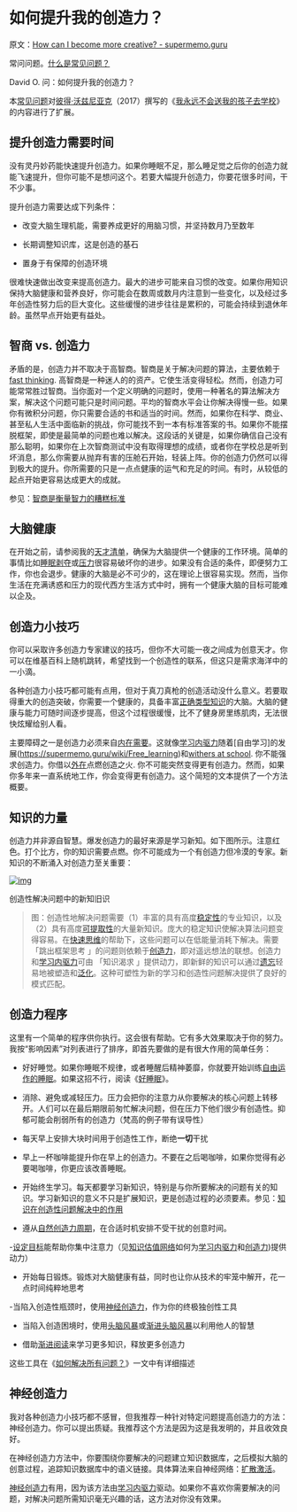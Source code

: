 # 如何提升我的创造力？

原文：[How can I become more creative? - supermemo.guru](https://supermemo.guru/wiki/How_can_I_become_more_creative%3F)

常问问题。[什么是常见问题？](https://supermemo.guru/wiki/What_are_FAQs%3F)

David O. 问：如何提升我的创造力？

本[常见问题](https://supermemo.guru/wiki/FAQs)对[彼得·沃兹尼亚克](https://supermemo.guru/wiki/Piotr_Wozniak)（2017）撰写的《[我永远不会送我的孩子去学校](https://supermemo.guru/wiki/Problem_of_Schooling)》的内容进行了扩展。

## 提升创造力需要时间

没有灵丹妙药能快速提升创造力。如果你睡眠不足，那么睡足觉之后你的创造力就能飞速提升，但你可能不是想问这个。若要大幅提升创造力，你要花很多时间，干不少事。

提升创造力需要达成下列条件：

- 改变大脑生理机能，需要养成更好的用脑习惯，并坚持数月乃至数年

- 长期调整知识库，这是创造的基石

- 置身于有保障的创造环境

很难快速做出改变来提高创造力。最大的进步可能来自习惯的改变。如果你用知识保持大脑健康和营养良好，你可能会在数周或数月内注意到一些变化，以及经过多年创造性努力后的巨大变化。这些缓慢的进步往往是累积的，可能会持续到退休年龄。虽然早点开始更有益处。

## 智商 vs. 创造力

矛盾的是，创造力并不取决于高智商。智商是关于解决问题的算法，主要依赖于[fast thinking](https://supermemo.guru/wiki/Fast_thinking). 高智商是一种迷人的的资产。它使生活变得轻松。然而，创造力可能常常胜过智商。当你面对一个定义明确的问题时，使用一种著名的算法解决方案，解决这个问题可能只是时间问题。平均的智商水平会让你解决得慢一些。如果你有微积分问题，你只需要合适的书和适当的时间。然而，如果你在科学、商业、甚至私人生活中面临新的挑战，你可能找不到一本有标准答案的书。如果你不能摆脱框架，即使是最简单的问题也难以解决。这段话的关键是，如果你确信自己没有那么聪明，如果你在上次智商测试中没有取得理想的成绩，或者你在学校总是听到坏消息，那么你需要从抛弃有害的压舱石开始，轻装上阵。你的创造力仍然可以得到极大的提升。你所需要的只是一点点健康的运气和充足的时间。有时，从较低的起点开始更容易达成更大的成就。

参见：[智商是衡量智力的糟糕标准](https://supermemo.guru/wiki/IQ_is_a_dismal_measure_of_intelligence)

## 大脑健康

在开始之前，请参阅我的[天才清单](https://supermemo.guru/wiki/Genius_checklist)，确保为大脑提供一个健康的工作环境。简单的事情比如[睡眠剥夺](https://supermemo.guru/wiki/Sleep_deprivation)或[压力](https://supermemo.guru/wiki/Stress)很容易破坏你的进步。如果没有合适的条件，即便努力工作，你也会退步。健康的大脑是必不可少的，这在理论上很容易实现。然而，当你生活在充满诱惑和压力的现代西方生活方式中时，拥有一个健康大脑的目标可能难以企及。

## 创造力小技巧

你可以采取许多创造力专家建议的技巧，但你不大可能一夜之间成为创意天才。你可以在维基百科上随机跳转，希望找到一个创造性的联系，但这只是需求海洋中的一小滴。

各种创造力小技巧都可能有点用，但对于真刀真枪的创造活动没什么意义。若要取得重大的创造突破，你需要一个健康的，具备丰富[正确类型知识](https://supermemo.guru/wiki/Abstract_knowledge)的大脑。大脑的健康与能力可随时间逐步提高，但这个过程很缓慢，比不了健身房里练肌肉，无法很快炫耀给别人看。

主要障碍之一是创造力必须来自[内在需要](https://supermemo.guru/wiki/Intrinsic_motivation)。这就像[学习内驱力](https://supermemo.guru/wiki/Learn_drive)随着[自由学习]的发展(https://supermemo.guru/wiki/Free_learning)和[withers at school](https://supermemo.guru/wiki/Schools_suppress_the_learn_drive). 你不能强求创造力。你借以[外在](https://supermemo.guru/wiki/Extrinsic_motivation)点燃创造之火. 你不可能突然变得更有创造力。然而，如果你多年来一直系统地工作，你会变得更有创造力。这个简短的文本提供了一个方法概要。

## 知识的力量

创造力并非源自智慧。爆发创造力的最好来源是学习新知。如下图所示。注意红色。打个比方，你的知识需要点燃。你不可能成为一个有创造力但冷漠的专家。新知识的不断涌入对创造力至关重要：

[![img](https://supermemo.guru/images/thumb/0/0c/Knowledge_in_creative_problem_solving.png/800px-Knowledge_in_creative_problem_solving.png)](https://supermemo.guru/wiki/File:Knowledge_in_creative_problem_solving.png)

创造性解决问题中的新知旧识

> 图：创造性地解决问题需要（1）丰富的具有高度[稳定性](https://supermemo.guru/wiki/Stability)的专业知识，以及（2）具有高度[可提取性](https://supermemo.guru/wiki/Retrievability)的大量新知识。庞大的稳定知识使解决算法问题变得容易。在[快速思维](https://supermemo.guru/wiki/Fast_thinking)的帮助下，这些问题可以在低能量消耗下解决。需要 「跳出框架思考 」的问题则依赖于[创造力](https://supermemo.guru/wiki/Creativity)，即对遥远想法的联想。创造力和[学习内驱力](https://supermemo.guru/wiki/Learn_drive)可由 「知识渴求 」提供动力，即新鲜的知识可以通过[遗忘](https://supermemo.guru/wiki/Forgetting)轻易地被塑造和[泛化](https://supermemo.guru/wiki/Generalization)。这种可塑性为新的学习和创造性问题解决提供了良好的模式匹配。

## 创造力程序

这里有一个简单的程序供你执行。这会很有帮助。它有多大效果取决于你的努力。我按“影响因素”对列表进行了排序，即首先要做的是有很大作用的简单任务：

- 好好睡觉。如果你睡眠不规律，或者睡醒后精神萎靡，你就要开始训练[自由运作的睡眠](https://supermemo.guru/wiki/Free_running_sleep)。如果这招不行，阅读《[好睡眠](https://supermemo.guru/wiki/Good_sleep)》。

- 消除、避免或减轻压力。压力会把你的注意力从你要解决的核心问题上转移开。人们可以在最后期限前匆忙解决问题，但在压力下他们很少有创造性。抑郁可能会削弱所有的创造力（梵高的例子带有误导性）

- 每天早上安排大块时间用于创造性工作，断绝**一切**干扰

- 早上一杯咖啡能提升你在早上的创造力。不要在之后喝咖啡，如果你觉得有必要喝咖啡，你更应该改善睡眠。

- 开始终生学习。每天都要学习新知识，特别是与你所要解决的问题有关的知识。学习新知识的意义不只是扩展知识，更是创造过程的必须要素。参见：[知识在创造性问题解决中的作用](https://supermemo.guru/wiki/Knowledge_in_creative_problem_solving)

- 遵从[自然创造力周期](https://supermemo.guru/wiki/Natural_creativity_cycle)，在合适时机安排不受干扰的创意时间。

-[设定目标](https://supermemo.guru/wiki/Setting_goals_can_change_your_life)能帮助你集中注意力（见[知识估值网络](https://supermemo.guru/wiki/Knowledge_valuation_network)如何为[学习内驱力](https://supermemo.guru/wiki/Learn_drive)和[创造力](https://supermemo.guru/wiki/Creativity))提供动力）

- 开始每日锻炼。锻炼对大脑健康有益，同时也让你从技术的牢笼中解开，花一点时间纯粹地思考

-当陷入创造性瓶颈时，使用[神经创造力](https://supermemo.guru/wiki/Neural_creativity)，作为你的终极独创性工具

- 当陷入创造困境时，使用[头脑风暴](https://supermemo.guru/wiki/Brainstorming)或[渐进头脑风暴](http://super-memory.com/help/e-mail.htm)以利用他人的智慧

- 借助[渐进阅读](https://supermemo.guru/wiki/Incremental_reading)来学习更多知识，释放更多创造力

这些工具在《[如何解决所有问题？](https://supermemo.guru/wiki/How_to_solve_any_problem%3F)》一文中有详细描述

## 神经创造力

我对各种创造力小技巧都不感冒，但我推荐一种针对特定问题提高创造力的方法：神经创造力。你可以提出质疑。我推荐这个方法是因为这是我发明的，并且收效良好。

在神经创造力方法中，你要围绕你要解决的问题建立知识数据库，之后模拟大脑的创意过程，追踪知识数据库中的语义链接。具体算法来自神经网络：[扩散激活](https://supermemo.guru/wiki/Spreading_activation)。

[神经创造力](https://supermemo.guru/wiki/Neural_creativity)有用，因为该方法由[学习内驱力](https://supermemo.guru/wiki/Learn_drive)驱动。如果你不喜欢你需要解决的问题，对解决问题所需知识毫无兴趣的话，这方法对你没有效果。